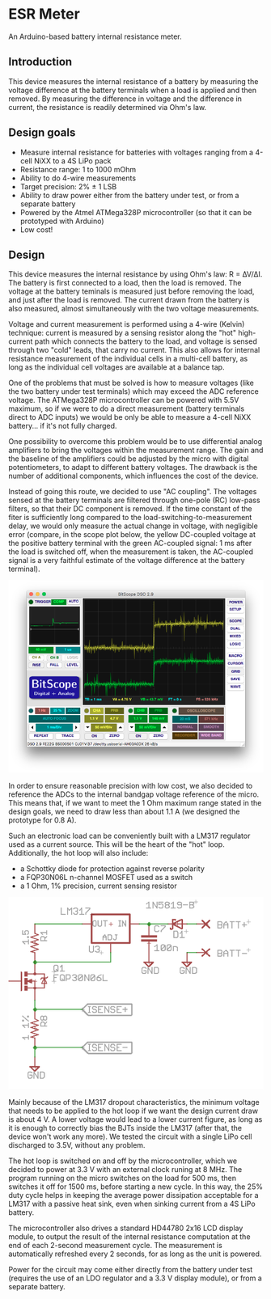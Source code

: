 ESR Meter
=========
An Arduino-based battery internal resistance meter.

Introduction
------------
This device measures the internal resistance of a battery by measuring the voltage difference at the battery terminals when a load is applied and then removed. By measuring the difference in voltage and the difference in current, the resistance is readily determined via Ohm's law.

Design goals
------------
* Measure internal resistance for batteries with voltages ranging from a 4-cell NiXX to a 4S LiPo pack
* Resistance range: 1 to 1000 mOhm
* Ability to do 4-wire measurements
* Target precision: 2% ± 1 LSB
* Ability to draw power either from the battery under test, or from a separate battery
* Powered by the Atmel ATMega328P microcontroller (so that it can be prototyped with Arduino)
* Low cost!

Design
------

This device measures the internal resistance by using Ohm's law: R = ∆V/∆I. The battery is first connected to a load, then the load is removed. The voltage at the battery teminals is measured just before removing the load, and just after the load is removed. The current drawn from the battery is also measured, almost simultaneously with the two voltage measurements.

Voltage and current measurement is performed using a 4-wire (Kelvin) technique: current is measured by a sensing resistor along the "hot" high-current path which connects the battery to the load, and voltage is sensed through two "cold" leads, that carry no current. This also allows for internal resistance measurement of the individual cells in a multi-cell battery, as long as the individual cell voltages are available at a balance tap.

One of the problems that must be solved is how to measure voltages (like the two battery under test terminals) which may exceed the ADC reference voltage. The ATMega328P microcontroller can be powered with 5.5V maximum, so if we were to do a direct measurement (battery terminals direct to ADC inputs) we would be only be able to measure a 4-cell NiXX battery... if it's not fully charged.

One possibility to overcome this problem would be to use differential analog amplifiers to bring the voltages within the measurement range. The gain and the baseline of the amplifiers could be adjusted by the micro with digital potentiometers, to adapt to different battery voltages. The drawback is the number of additional components, which influences the cost of the device.

Instead of going this route, we decided to use "AC coupling". The voltages sensed at the battery terminals are filtered through one-pole (RC) low-pass filters, so that their DC component is removed. If the time constant of the fiter is sufficiently long compared to the load-switching-to-measurement delay, we would only measure the actual change in voltage, with negligible error (compare, in the scope plot below, the yellow DC-coupled voltage at the positive battery terminal with the green AC-coupled signal: 1 ms after the load is switched off, when the measurement is taken, the AC-coupled signal is a very faithful estimate of the voltage difference at the battery terminal).

![DC vs. AC measure of ∆V](screenshots/measure1.png "DC (yellow) vs. AC (green) measure of ∆V")

In order to ensure reasonable precision with low cost, we also decided to reference the ADCs to the internal bandgap voltage reference of the micro. This means that, if we want to meet the 1 Ohm maximum range stated in the design goals, we need to draw less than about 1.1 A (we designed the prototype for 0.8 A).

Such an electronic load can be conveniently built with a LM317 regulator used as a current source. This will be the heart of the "hot" loop. Additionally, the hot loop will also include: 

*  a Schottky diode for protection against reverse polarity
*  a FQP30N06L n-channel MOSFET used as a switch
*  a 1 Ohm, 1% precision, current sensing resistor

![Hot loop schematic](screenshots/hotloop.png)

Mainly because of the LM317 dropout characteristics, the minimum voltage that needs to be applied to the hot loop if we want the design current draw is about 4 V. A lower voltage would lead to a lower current figure, as long as it is enough to correctly bias the BJTs inside the LM317 (after that, the device won't work any more). We tested the circuit with a single LiPo cell discharged to 3.5V, without any problem.

The hot loop is switched on and off by the microcontroller, which we decided to power at 3.3 V with an external clock runing at 8 MHz. The program running on the micro switches on the load for 500 ms, then switches it off for 1500 ms, before starting a new cycle. In this way, the 25% duty cycle helps in keeping the average power dissipation acceptable for a LM317 with a passive heat sink, even when sinking current from a 4S LiPo battery.

The microcontroller also drives a standard HD44780 2x16 LCD display module, to output the result of the internal resistance computation at the end of each 2-second measurement cycle. The measurement is automatically refreshed every 2 seconds, for as long as the unit is powered. 

Power for the circuit may come either directly from the battery under test (requires the use of an LDO regulator and a 3.3 V display module), or from a separate battery.

